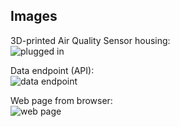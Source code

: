 
## Images
3D-printed Air Quality Sensor housing:  
![plugged in](https://i.imgur.com/8NYAxq0.jpg)

Data endpoint (API):  
![data endpoint](https://i.imgur.com/C1Tsal0.png)

Web page from browser:  
![web page](https://i.imgur.com/IKfawIU.png)